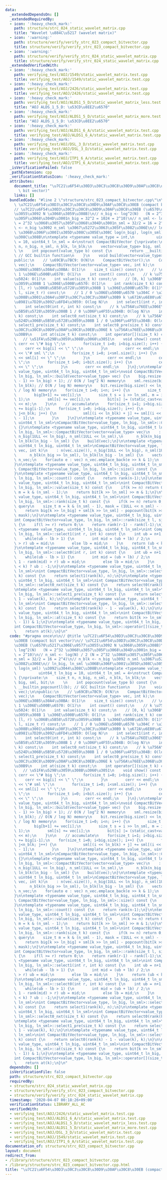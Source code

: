 ```yaml
---
data:
  _extendedDependsOn: []
  _extendedRequiredBy:
  - icon: ':heavy_check_mark:'
    path: structure/strc_024_static_wavelet_matrix.cpp
    title: "Wavelet \u884C\u5217 (wavelet matrix)"
  - icon: ':warning:'
    path: structure/verify/verify_strc_023_compact_bitvector.cpp
    title: structure/verify/verify_strc_023_compact_bitvector.cpp
  - icon: ':warning:'
    path: structure/verify/verify_strc_024_static_wavelet_matrix.cpp
    title: structure/verify/verify_strc_024_static_wavelet_matrix.cpp
  _extendedVerifiedWith:
  - icon: ':heavy_check_mark:'
    path: verifying_test/AOJ/1549/static_wavelet_matrix.test.cpp
    title: verifying_test/AOJ/1549/static_wavelet_matrix.test.cpp
  - icon: ':heavy_check_mark:'
    path: verifying_test/AOJ/2426/static_wavelet_matrix.test.cpp
    title: verifying_test/AOJ/2426/static_wavelet_matrix.test.cpp
  - icon: ':heavy_check_mark:'
    path: verifying_test/AOJ/ALDS1_5_D/static_wavelet_matrix_less.test.cpp
    title: "AOJ ALDS_1_5_D: \u53CD\u8EE2\u6570"
  - icon: ':heavy_check_mark:'
    path: verifying_test/AOJ/ALDS1_5_D/static_wavelet_matrix_more.test.cpp
    title: "AOJ ALDS_1_5_D: \u53CD\u8EE2\u6570"
  - icon: ':heavy_check_mark:'
    path: verifying_test/AOJ/ALDS1_6_A/static_wavelet_matrix.test.cpp
    title: verifying_test/AOJ/ALDS1_6_A/static_wavelet_matrix.test.cpp
  - icon: ':heavy_check_mark:'
    path: verifying_test/AOJ/DSL_3_D/static_wavelet_matrix.test.cpp
    title: verifying_test/AOJ/DSL_3_D/static_wavelet_matrix.test.cpp
  - icon: ':heavy_check_mark:'
    path: verifying_test/AOJ/ITP1_6_A/static_wavelet_matrix.test.cpp
    title: verifying_test/AOJ/ITP1_6_A/static_wavelet_matrix.test.cpp
  _isVerificationFailed: false
  _pathExtension: cpp
  _verificationStatusIcon: ':heavy_check_mark:'
  attributes:
    document_title: "\u7C21\u6F54\u30D3\u30C3\u30C8\u30D9\u30AF\u30C8\u30EB (compact\
      \ bit vector)"
    links: []
  bundledCode: "#line 2 \"structure/strc_023_compact_bitvector.cpp\"\n\n// @title\
    \ \u7C21\u6F54\u30D3\u30C3\u30C8\u30D9\u30AF\u30C8\u30EB (compact bit vector)\n\
    // \u7C21\u6F54\u30D3\u30C3\u30C8\u30D9\u30AF\u30C8\u30EB (\u6570\u5217\u306E\u9577\
    \u3055\u3092 N \u3068\u3059\u308B)\n// n_big <- log^2(N)   (N = 2^32 \u3068\u3057\
    \u305F\u3068\u304D\u3001n_big = 32^2 = 1024 = 2^10)\n// n_sml <- log(N) / 2 (N\
    \ = 2^32 \u3068\u3057\u305F\u3068\u304D\u3001n_sml = 32/2 = 16 = 2^4)\n// n_blk\
    \ <- n_big \u3092 n_sml \u3067\u5272\u3063\u305F\u3082\u306E\n// ln_big, ln_sml\
    \ \u306B\u306F\u3001\u305D\u308C\u305E\u308C log(n_big), log(n_sml) \u3092\u3044\
    \u308C\u308B\n\ntemplate <typename value_type = int,\n          uint64_t ln_big\
    \ = 10, uint64_t ln_sml = 4>\nstruct CompactBitVector {\nprivate:\n    size_t\
    \ n, n_big, n_sml, n_blk, ln_blk;\n    vector<value_type> big, sml, bit;\n   \
    \ \n    int popcount(value_type b) const {\n        return __builtin_popcountll(b);\
    \ // GCC builtin function\n    }\n    void build(vector<value_type> vec);\n\n\
    public:\n    // \u69CB\u7BC9: O(N)\n    CompactBitVector();\n    CompactBitVector(vector<value_type>\
    \ vec);\n    CompactBitVector(vector<value_type> vec, int k);\n    // \u6570\u5217\
    \u306E\u30B5\u30A4\u30BA: O(1)\n    size_t size() const;\n    // \u5168\u4F53\u306E\
    \ 1 \u306E\u500B\u6570: O(1)\n    int count() const;\n    // k \u756A\u76EE\u306E\
    \u5024: O(1)\n    int value(size_t k) const;\n    // [0, k] \u306B\u5B58\u5728\
    \u3059\u308B 1 \u306E\u500B\u6570: O(1)\n    int rank(size_t k) const;\n    //\
    \ [l, r) \u306B\u5B58\u5728\u3059\u308B 1 \u306E\u500B\u6570: O(1)\n    int rank(size_t\
    \ l, size_t r) const;\n    // 1 / 0 \u306E\u500B\u6570 \u304C r \u3092\u8D85\u3048\
    \u308B\u3001\u30A4\u30F3\u30C7\u30C3\u30AF\u30B9 k \u672A\u6E80\u6700\u5C0F\u306E\
    \u8981\u7D20\u3092\u8FD4\u3059: O(log N)\n    int select1(int r, int k) const;\n\
    \    int select0(int r, int k) const;\n    // k \u756A\u76EE\u306E\u6B21\u306B\
    \u5B58\u5728\u3059\u308B 1 / 0 \u306F\u4F55\u304B: O(log N)\n    int select1_nxt(size_t\
    \ k) const;\n    int select0_nxt(size_t k) const;\n    // k \u756A\u76EE\u306E\
    \u524D\u306B\u5B58\u5728\u3059\u308B 1 / 0 \u306F\u4F55\u304B: O(log N)\n    int\
    \ select1_pre(size_t k) const;\n    int select0_pre(size_t k) const;\n    // \u30D3\
    \u30C3\u30C8\u30D9\u30AF\u30C8\u30EB\u306E k \u756A\u76EE\u306B\u30A2\u30AF\u30BB\
    \u30B9\n    int at(size_t k) const;\n    int operator[](size_t k) const;\n\n \
    \   // \u51FA\u529B\u3059\u308B\u3060\u3051\n    void show() const {\n       \
    \ cerr << \"# big \";\n        for(size_t i=0; i<big.size(); i++) {\n        \
    \    cerr << big[i] << \" \";\n        }\n        cerr << endl;\n        cerr\
    \ << \"# sml \";\n        for(size_t i=0; i<sml.size(); i++) {\n            cerr\
    \ << sml[i] << \" \";\n        }\n        cerr << endl;\n        cerr << \"# bit\
    \ \";\n        for(size_t i=0; i<bit.size(); i++) {\n            cerr << bit[i]\
    \ << \" \";\n        }\n        cerr << endl;\n    }\n};\n\ntemplate <typename\
    \ value_type, uint64_t ln_big, uint64_t ln_sml>\nvoid CompactBitVector<value_type,\
    \ ln_big, ln_sml>::build(vector<value_type> vec) {\n    big.resize(((n + n_big\
    \ - 1) >> ln_big) + 1); // O(N / log^2 N) memory\n    sml.resize(big.size() <<\
    \ ln_blk); // O(N / log N) memory\n    bit.resize(big.size() << ln_blk); // O(N\
    \ / log N) memory\n    for(size_t i=0; i<n; i++) {\n        size_t b = i >> ln_big;\n\
    \        big[b+1] += vec[i];\n        size_t s = i >> ln_sml, m = i & (n_sml -\
    \ 1);\n        sml[s] += vec[i];\n        bit[s] |= (static_cast<value_type>(vec[i])\
    \ << m);\n    }\n\n    // accumulate\n    for(size_t i=1; i<big.size(); i++) big[i]\
    \ += big[i-1];\n    for(size_t i=0; i<big.size(); i++) {\n        for(size_t j=1;\
    \ j<n_blk; j++) {\n            sml[(i << ln_blk) + j] += sml[(i << ln_blk) + j\
    \ - 1];\n        }\n    }\n}\n\ntemplate <typename value_type, uint64_t ln_big,\
    \ uint64_t ln_sml>\nCompactBitVector<value_type, ln_big, ln_sml>::CompactBitVector()\
    \ {}\n\ntemplate <typename value_type, uint64_t ln_big, uint64_t ln_sml>\nCompactBitVector<value_type,\
    \ ln_big, ln_sml>::CompactBitVector(vector<value_type> vec)\n    : n(vec.size()),\
    \ n_big(1ULL << ln_big), n_sml(1ULL << ln_sml),\n      n_blk(n_big >> ln_sml),\
    \ ln_blk(ln_big - ln_sml) {\n    build(vec);\n}\n\ntemplate <typename value_type,\
    \ uint64_t ln_big, uint64_t ln_sml>\nCompactBitVector<value_type, ln_big, ln_sml>::CompactBitVector(vector<value_type>\
    \ vec, int k)\n    : n(vec.size()), n_big(1ULL << ln_big), n_sml(1ULL << ln_sml),\n\
    \      n_blk(n_big >> ln_sml), ln_blk(ln_big - ln_sml) {\n    vector<value_type>\
    \ n_vec;\n    for(auto e : vec) n_vec.emplace_back(e >> k & 1);\n    build(n_vec);\n\
    }\n\ntemplate <typename value_type, uint64_t ln_big, uint64_t ln_sml>\nsize_t\
    \ CompactBitVector<value_type, ln_big, ln_sml>::size() const {\n    return n;\n\
    }\n\ntemplate <typename value_type, uint64_t ln_big, uint64_t ln_sml>\nint CompactBitVector<value_type,\
    \ ln_big, ln_sml>::count() const {\n    return rank(n-1);\n}\n\ntemplate <typename\
    \ value_type, uint64_t ln_big, uint64_t ln_sml>\nint CompactBitVector<value_type,\
    \ ln_big, ln_sml>::value(size_t k) const {\n    if(k >= n) return 0;\n    size_t\
    \ m = k & (n_sml - 1);\n    return bit[k >> ln_sml] >> m & 1;\n}\n\ntemplate <typename\
    \ value_type, uint64_t ln_big, uint64_t ln_sml>\nint CompactBitVector<value_type,\
    \ ln_big, ln_sml>::rank(size_t k) const {\n    if(k >= n) return 0; // for range\
    \ query\n    size_t m = k & (n_sml - 1), mask = (1ULL << n_sml) - (1ULL << (m+1));\n\
    \    return big[k >> ln_big] + sml[k >> ln_sml] - popcount(bit[k >> ln_sml] &\
    \ mask);\n}\n\ntemplate <typename value_type, uint64_t ln_big, uint64_t ln_sml>\n\
    int CompactBitVector<value_type, ln_big, ln_sml>::rank(size_t l, size_t r) const\
    \ {\n    if(l >= r) return 0;\n    return rank(r-1) - rank(l-1);\n}\n\ntemplate\
    \ <typename value_type, uint64_t ln_big, uint64_t ln_sml>\nint CompactBitVector<value_type,\
    \ ln_big, ln_sml>::select1(int r, int k) const {\n    int ub = n+1, lb = -1;\n\
    \    while(ub - lb > 1) {\n        int mid = (ub + lb) / 2;\n        if(rank(mid)\
    \ > r) ub = mid;\n        else lb = mid;\n    }\n    return (ub < k) ? ub : -1;\n\
    }\n\ntemplate <typename value_type, uint64_t ln_big, uint64_t ln_sml>\nint CompactBitVector<value_type,\
    \ ln_big, ln_sml>::select0(int r, int k) const {\n    int ub = n+1, lb = -1;\n\
    \    while(ub - lb > 1) {\n        int mid = (ub + lb) / 2;\n        if(mid +\
    \ 1 - rank(mid) > r) ub = mid;\n        else lb = mid;\n    }\n    return (ub\
    \ < k) ? ub : -1;\n}\n\ntemplate <typename value_type, uint64_t ln_big, uint64_t\
    \ ln_sml>\nint CompactBitVector<value_type, ln_big, ln_sml>::select1_nxt(size_t\
    \ k) const {\n    return select1(rank(k), n);\n}\n\ntemplate <typename value_type,\
    \ uint64_t ln_big, uint64_t ln_sml>\nint CompactBitVector<value_type, ln_big,\
    \ ln_sml>::select0_nxt(size_t k) const {\n    return select0(rank(k), n);\n}\n\
    \ntemplate <typename value_type, uint64_t ln_big, uint64_t ln_sml>\nint CompactBitVector<value_type,\
    \ ln_big, ln_sml>::select1_pre(size_t k) const {\n    return select1(rank(k) -\
    \ 1 - value(k), k);\n}\n\ntemplate <typename value_type, uint64_t ln_big, uint64_t\
    \ ln_sml>\nint CompactBitVector<value_type, ln_big, ln_sml>::select0_pre(size_t\
    \ k) const {\n    return select0(rank(k) - 1 - value(k), k);\n}\n\ntemplate <typename\
    \ value_type, uint64_t ln_big, uint64_t ln_sml>\nint CompactBitVector<value_type,\
    \ ln_big, ln_sml>::at(size_t k) const {\n    return bit[k >> ln_sml] >> (k & (n_sml\
    \ - 1)) & 1;\n}\n\ntemplate <typename value_type, uint64_t ln_big, uint64_t ln_sml>\n\
    int CompactBitVector<value_type, ln_big, ln_sml>::operator[](size_t k) const {\n\
    \    return at(k);\n}\n"
  code: "#pragma once\n\n// @title \u7C21\u6F54\u30D3\u30C3\u30C8\u30D9\u30AF\u30C8\
    \u30EB (compact bit vector)\n// \u7C21\u6F54\u30D3\u30C3\u30C8\u30D9\u30AF\u30C8\
    \u30EB (\u6570\u5217\u306E\u9577\u3055\u3092 N \u3068\u3059\u308B)\n// n_big <-\
    \ log^2(N)   (N = 2^32 \u3068\u3057\u305F\u3068\u304D\u3001n_big = 32^2 = 1024\
    \ = 2^10)\n// n_sml <- log(N) / 2 (N = 2^32 \u3068\u3057\u305F\u3068\u304D\u3001\
    n_sml = 32/2 = 16 = 2^4)\n// n_blk <- n_big \u3092 n_sml \u3067\u5272\u3063\u305F\
    \u3082\u306E\n// ln_big, ln_sml \u306B\u306F\u3001\u305D\u308C\u305E\u308C log(n_big),\
    \ log(n_sml) \u3092\u3044\u308C\u308B\n\ntemplate <typename value_type = int,\n\
    \          uint64_t ln_big = 10, uint64_t ln_sml = 4>\nstruct CompactBitVector\
    \ {\nprivate:\n    size_t n, n_big, n_sml, n_blk, ln_blk;\n    vector<value_type>\
    \ big, sml, bit;\n    \n    int popcount(value_type b) const {\n        return\
    \ __builtin_popcountll(b); // GCC builtin function\n    }\n    void build(vector<value_type>\
    \ vec);\n\npublic:\n    // \u69CB\u7BC9: O(N)\n    CompactBitVector();\n    CompactBitVector(vector<value_type>\
    \ vec);\n    CompactBitVector(vector<value_type> vec, int k);\n    // \u6570\u5217\
    \u306E\u30B5\u30A4\u30BA: O(1)\n    size_t size() const;\n    // \u5168\u4F53\u306E\
    \ 1 \u306E\u500B\u6570: O(1)\n    int count() const;\n    // k \u756A\u76EE\u306E\
    \u5024: O(1)\n    int value(size_t k) const;\n    // [0, k] \u306B\u5B58\u5728\
    \u3059\u308B 1 \u306E\u500B\u6570: O(1)\n    int rank(size_t k) const;\n    //\
    \ [l, r) \u306B\u5B58\u5728\u3059\u308B 1 \u306E\u500B\u6570: O(1)\n    int rank(size_t\
    \ l, size_t r) const;\n    // 1 / 0 \u306E\u500B\u6570 \u304C r \u3092\u8D85\u3048\
    \u308B\u3001\u30A4\u30F3\u30C7\u30C3\u30AF\u30B9 k \u672A\u6E80\u6700\u5C0F\u306E\
    \u8981\u7D20\u3092\u8FD4\u3059: O(log N)\n    int select1(int r, int k) const;\n\
    \    int select0(int r, int k) const;\n    // k \u756A\u76EE\u306E\u6B21\u306B\
    \u5B58\u5728\u3059\u308B 1 / 0 \u306F\u4F55\u304B: O(log N)\n    int select1_nxt(size_t\
    \ k) const;\n    int select0_nxt(size_t k) const;\n    // k \u756A\u76EE\u306E\
    \u524D\u306B\u5B58\u5728\u3059\u308B 1 / 0 \u306F\u4F55\u304B: O(log N)\n    int\
    \ select1_pre(size_t k) const;\n    int select0_pre(size_t k) const;\n    // \u30D3\
    \u30C3\u30C8\u30D9\u30AF\u30C8\u30EB\u306E k \u756A\u76EE\u306B\u30A2\u30AF\u30BB\
    \u30B9\n    int at(size_t k) const;\n    int operator[](size_t k) const;\n\n \
    \   // \u51FA\u529B\u3059\u308B\u3060\u3051\n    void show() const {\n       \
    \ cerr << \"# big \";\n        for(size_t i=0; i<big.size(); i++) {\n        \
    \    cerr << big[i] << \" \";\n        }\n        cerr << endl;\n        cerr\
    \ << \"# sml \";\n        for(size_t i=0; i<sml.size(); i++) {\n            cerr\
    \ << sml[i] << \" \";\n        }\n        cerr << endl;\n        cerr << \"# bit\
    \ \";\n        for(size_t i=0; i<bit.size(); i++) {\n            cerr << bit[i]\
    \ << \" \";\n        }\n        cerr << endl;\n    }\n};\n\ntemplate <typename\
    \ value_type, uint64_t ln_big, uint64_t ln_sml>\nvoid CompactBitVector<value_type,\
    \ ln_big, ln_sml>::build(vector<value_type> vec) {\n    big.resize(((n + n_big\
    \ - 1) >> ln_big) + 1); // O(N / log^2 N) memory\n    sml.resize(big.size() <<\
    \ ln_blk); // O(N / log N) memory\n    bit.resize(big.size() << ln_blk); // O(N\
    \ / log N) memory\n    for(size_t i=0; i<n; i++) {\n        size_t b = i >> ln_big;\n\
    \        big[b+1] += vec[i];\n        size_t s = i >> ln_sml, m = i & (n_sml -\
    \ 1);\n        sml[s] += vec[i];\n        bit[s] |= (static_cast<value_type>(vec[i])\
    \ << m);\n    }\n\n    // accumulate\n    for(size_t i=1; i<big.size(); i++) big[i]\
    \ += big[i-1];\n    for(size_t i=0; i<big.size(); i++) {\n        for(size_t j=1;\
    \ j<n_blk; j++) {\n            sml[(i << ln_blk) + j] += sml[(i << ln_blk) + j\
    \ - 1];\n        }\n    }\n}\n\ntemplate <typename value_type, uint64_t ln_big,\
    \ uint64_t ln_sml>\nCompactBitVector<value_type, ln_big, ln_sml>::CompactBitVector()\
    \ {}\n\ntemplate <typename value_type, uint64_t ln_big, uint64_t ln_sml>\nCompactBitVector<value_type,\
    \ ln_big, ln_sml>::CompactBitVector(vector<value_type> vec)\n    : n(vec.size()),\
    \ n_big(1ULL << ln_big), n_sml(1ULL << ln_sml),\n      n_blk(n_big >> ln_sml),\
    \ ln_blk(ln_big - ln_sml) {\n    build(vec);\n}\n\ntemplate <typename value_type,\
    \ uint64_t ln_big, uint64_t ln_sml>\nCompactBitVector<value_type, ln_big, ln_sml>::CompactBitVector(vector<value_type>\
    \ vec, int k)\n    : n(vec.size()), n_big(1ULL << ln_big), n_sml(1ULL << ln_sml),\n\
    \      n_blk(n_big >> ln_sml), ln_blk(ln_big - ln_sml) {\n    vector<value_type>\
    \ n_vec;\n    for(auto e : vec) n_vec.emplace_back(e >> k & 1);\n    build(n_vec);\n\
    }\n\ntemplate <typename value_type, uint64_t ln_big, uint64_t ln_sml>\nsize_t\
    \ CompactBitVector<value_type, ln_big, ln_sml>::size() const {\n    return n;\n\
    }\n\ntemplate <typename value_type, uint64_t ln_big, uint64_t ln_sml>\nint CompactBitVector<value_type,\
    \ ln_big, ln_sml>::count() const {\n    return rank(n-1);\n}\n\ntemplate <typename\
    \ value_type, uint64_t ln_big, uint64_t ln_sml>\nint CompactBitVector<value_type,\
    \ ln_big, ln_sml>::value(size_t k) const {\n    if(k >= n) return 0;\n    size_t\
    \ m = k & (n_sml - 1);\n    return bit[k >> ln_sml] >> m & 1;\n}\n\ntemplate <typename\
    \ value_type, uint64_t ln_big, uint64_t ln_sml>\nint CompactBitVector<value_type,\
    \ ln_big, ln_sml>::rank(size_t k) const {\n    if(k >= n) return 0; // for range\
    \ query\n    size_t m = k & (n_sml - 1), mask = (1ULL << n_sml) - (1ULL << (m+1));\n\
    \    return big[k >> ln_big] + sml[k >> ln_sml] - popcount(bit[k >> ln_sml] &\
    \ mask);\n}\n\ntemplate <typename value_type, uint64_t ln_big, uint64_t ln_sml>\n\
    int CompactBitVector<value_type, ln_big, ln_sml>::rank(size_t l, size_t r) const\
    \ {\n    if(l >= r) return 0;\n    return rank(r-1) - rank(l-1);\n}\n\ntemplate\
    \ <typename value_type, uint64_t ln_big, uint64_t ln_sml>\nint CompactBitVector<value_type,\
    \ ln_big, ln_sml>::select1(int r, int k) const {\n    int ub = n+1, lb = -1;\n\
    \    while(ub - lb > 1) {\n        int mid = (ub + lb) / 2;\n        if(rank(mid)\
    \ > r) ub = mid;\n        else lb = mid;\n    }\n    return (ub < k) ? ub : -1;\n\
    }\n\ntemplate <typename value_type, uint64_t ln_big, uint64_t ln_sml>\nint CompactBitVector<value_type,\
    \ ln_big, ln_sml>::select0(int r, int k) const {\n    int ub = n+1, lb = -1;\n\
    \    while(ub - lb > 1) {\n        int mid = (ub + lb) / 2;\n        if(mid +\
    \ 1 - rank(mid) > r) ub = mid;\n        else lb = mid;\n    }\n    return (ub\
    \ < k) ? ub : -1;\n}\n\ntemplate <typename value_type, uint64_t ln_big, uint64_t\
    \ ln_sml>\nint CompactBitVector<value_type, ln_big, ln_sml>::select1_nxt(size_t\
    \ k) const {\n    return select1(rank(k), n);\n}\n\ntemplate <typename value_type,\
    \ uint64_t ln_big, uint64_t ln_sml>\nint CompactBitVector<value_type, ln_big,\
    \ ln_sml>::select0_nxt(size_t k) const {\n    return select0(rank(k), n);\n}\n\
    \ntemplate <typename value_type, uint64_t ln_big, uint64_t ln_sml>\nint CompactBitVector<value_type,\
    \ ln_big, ln_sml>::select1_pre(size_t k) const {\n    return select1(rank(k) -\
    \ 1 - value(k), k);\n}\n\ntemplate <typename value_type, uint64_t ln_big, uint64_t\
    \ ln_sml>\nint CompactBitVector<value_type, ln_big, ln_sml>::select0_pre(size_t\
    \ k) const {\n    return select0(rank(k) - 1 - value(k), k);\n}\n\ntemplate <typename\
    \ value_type, uint64_t ln_big, uint64_t ln_sml>\nint CompactBitVector<value_type,\
    \ ln_big, ln_sml>::at(size_t k) const {\n    return bit[k >> ln_sml] >> (k & (n_sml\
    \ - 1)) & 1;\n}\n\ntemplate <typename value_type, uint64_t ln_big, uint64_t ln_sml>\n\
    int CompactBitVector<value_type, ln_big, ln_sml>::operator[](size_t k) const {\n\
    \    return at(k);\n}\n"
  dependsOn: []
  isVerificationFile: false
  path: structure/strc_023_compact_bitvector.cpp
  requiredBy:
  - structure/strc_024_static_wavelet_matrix.cpp
  - structure/verify/verify_strc_023_compact_bitvector.cpp
  - structure/verify/verify_strc_024_static_wavelet_matrix.cpp
  timestamp: '2020-04-07 00:18:26+09:00'
  verificationStatus: LIBRARY_ALL_AC
  verifiedWith:
  - verifying_test/AOJ/2426/static_wavelet_matrix.test.cpp
  - verifying_test/AOJ/ALDS1_6_A/static_wavelet_matrix.test.cpp
  - verifying_test/AOJ/ALDS1_5_D/static_wavelet_matrix_less.test.cpp
  - verifying_test/AOJ/ALDS1_5_D/static_wavelet_matrix_more.test.cpp
  - verifying_test/AOJ/DSL_3_D/static_wavelet_matrix.test.cpp
  - verifying_test/AOJ/1549/static_wavelet_matrix.test.cpp
  - verifying_test/AOJ/ITP1_6_A/static_wavelet_matrix.test.cpp
documentation_of: structure/strc_023_compact_bitvector.cpp
layout: document
redirect_from:
- /library/structure/strc_023_compact_bitvector.cpp
- /library/structure/strc_023_compact_bitvector.cpp.html
title: "\u7C21\u6F54\u30D3\u30C3\u30C8\u30D9\u30AF\u30C8\u30EB (compact bit vector)"
---
```

